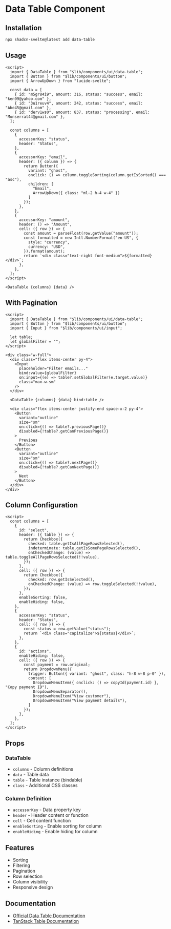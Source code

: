 # Data Table Component

## Installation

```bash
npx shadcn-svelte@latest add data-table
```

## Usage

```svelte
<script>
  import { DataTable } from "$lib/components/ui/data-table";
  import { Button } from "$lib/components/ui/button";
  import { ArrowUpDown } from "lucide-svelte";
  
  const data = [
    { id: "m5gr84i9", amount: 316, status: "success", email: "ken99@yahoo.com" },
    { id: "3u1reuv4", amount: 242, status: "success", email: "Abe45@gmail.com" },
    { id: "derv1ws0", amount: 837, status: "processing", email: "Monserrat44@gmail.com" },
  ];
  
  const columns = [
    {
      accessorKey: "status",
      header: "Status",
    },
    {
      accessorKey: "email",
      header: ({ column }) => {
        return Button({
          variant: "ghost",
          onclick: () => column.toggleSorting(column.getIsSorted() === "asc"),
          children: [
            "Email",
            ArrowUpDown({ class: "ml-2 h-4 w-4" })
          ]
        });
      },
    },
    {
      accessorKey: "amount",
      header: () => "Amount",
      cell: ({ row }) => {
        const amount = parseFloat(row.getValue("amount"));
        const formatted = new Intl.NumberFormat("en-US", {
          style: "currency",
          currency: "USD",
        }).format(amount);
        return `<div class="text-right font-medium">${formatted}</div>`;
      },
    },
  ];
</script>

<DataTable {columns} {data} />
```

## With Pagination

```svelte
<script>
  import { DataTable } from "$lib/components/ui/data-table";
  import { Button } from "$lib/components/ui/button";
  import { Input } from "$lib/components/ui/input";
  
  let table;
  let globalFilter = "";
</script>

<div class="w-full">
  <div class="flex items-center py-4">
    <Input
      placeholder="Filter emails..."
      bind:value={globalFilter}
      on:input={(e) => table?.setGlobalFilter(e.target.value)}
      class="max-w-sm"
    />
  </div>
  
  <DataTable {columns} {data} bind:table />
  
  <div class="flex items-center justify-end space-x-2 py-4">
    <Button
      variant="outline"
      size="sm"
      on:click={() => table?.previousPage()}
      disabled={!table?.getCanPreviousPage()}
    >
      Previous
    </Button>
    <Button
      variant="outline"
      size="sm"
      on:click={() => table?.nextPage()}
      disabled={!table?.getCanNextPage()}
    >
      Next
    </Button>
  </div>
</div>
```

## Column Configuration

```svelte
<script>
  const columns = [
    {
      id: "select",
      header: ({ table }) => {
        return Checkbox({
          checked: table.getIsAllPageRowsSelected(),
          indeterminate: table.getIsSomePageRowsSelected(),
          onCheckedChange: (value) => table.toggleAllPageRowsSelected(!!value),
        });
      },
      cell: ({ row }) => {
        return Checkbox({
          checked: row.getIsSelected(),
          onCheckedChange: (value) => row.toggleSelected(!!value),
        });
      },
      enableSorting: false,
      enableHiding: false,
    },
    {
      accessorKey: "status",
      header: "Status",
      cell: ({ row }) => {
        const status = row.getValue("status");
        return `<div class="capitalize">${status}</div>`;
      },
    },
    {
      id: "actions",
      enableHiding: false,
      cell: ({ row }) => {
        const payment = row.original;
        return DropdownMenu({
          trigger: Button({ variant: "ghost", class: "h-8 w-8 p-0" }),
          content: [
            DropdownMenuItem({ onclick: () => copyId(payment.id) }, "Copy payment ID"),
            DropdownMenuSeparator(),
            DropdownMenuItem("View customer"),
            DropdownMenuItem("View payment details"),
          ]
        });
      },
    },
  ];
</script>
```

## Props

### DataTable
- `columns` - Column definitions
- `data` - Table data
- `table` - Table instance (bindable)
- `class` - Additional CSS classes

### Column Definition
- `accessorKey` - Data property key
- `header` - Header content or function
- `cell` - Cell content function
- `enableSorting` - Enable sorting for column
- `enableHiding` - Enable hiding for column

## Features

- Sorting
- Filtering
- Pagination
- Row selection
- Column visibility
- Responsive design

## Documentation

- [Official Data Table Documentation](https://www.shadcn-svelte.com/docs/components/data-table)
- [TanStack Table Documentation](https://tanstack.com/table/latest)